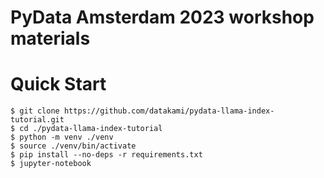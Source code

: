 # PyData Amsterdam 2023 workshop materials

# Quick Start

```
$ git clone https://github.com/datakami/pydata-llama-index-tutorial.git
$ cd ./pydata-llama-index-tutorial
$ python -m venv ./venv
$ source ./venv/bin/activate
$ pip install --no-deps -r requirements.txt
$ jupyter-notebook
```
